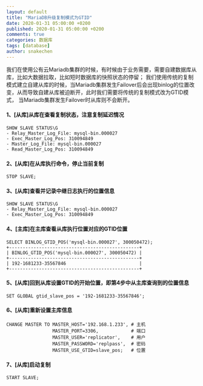 ```yaml
---
layout: default
title: "MariaDB升级复制模式为GTID"
date: 2020-01-31 05:00:00 +0200
published: 2020-01-31 05:00:00 +0200
comments: true
categories: 数据库
tags: [database]
author: snakechen
---
```



<p>
我们在使用公有云Mariadb集群的时候，有时候由于业务需要，需要自建数据库从库，比如大数据拉取，比如短时数据库的快照状态的停留；
我们使用传统的复制模式建立自建从库的时候，当Mariadb集群发生Failover后会出现binlog的位置改变，从而导致自建从库被迫断开，此时我们需要将传统的复制模式改为GTID模式，
当Mariadb集群发生Failover时从库则不会断开。
</p>

<!--more-->




#### 1、[从库]从库在查看复制状态，注意复制延迟情况

```
SHOW SLAVE STATUS\G
- Relay_Master_Log_File: mysql-bin.000027
- Exec_Master_Log_Pos: 310094849
- Master_Log_File: mysql-bin.000027
- Read_Master_Log_Pos: 310094849
```

#### 2、[从库]在从库执行命令，停止当前复制

```
STOP SLAVE;
```

#### 3、[从库]查看并记录中继日志执行的位置信息

```
SHOW SLAVE STATUS\G
- Relay_Master_Log_File: mysql-bin.000027
- Exec_Master_Log_Pos: 310094849
```
#### 4、[主库]在主库查看从库执行位置对应的GTID位置

```
SELECT BINLOG_GTID_POS('mysql-bin.000027', 300050472);
+------------------------------------------------+
| BINLOG_GTID_POS('mysql-bin.000027', 300050472) |
+------------------------------------------------+
| 192-1681233-35567846                           |
+------------------------------------------------+

```
#### 5、[从库]回到从库设置GTID的开始位置，即第4步中从主库查询到的位置信息

```
SET GLOBAL gtid_slave_pos = '192-1681233-35567846';
```

#### 6、[从库]重新设置主库信息

```
CHANGE MASTER TO MASTER_HOST='192.168.1.233', # 主机
                 MASTER_PORT=3306,            # 端口
                 MASTER_USER='replicator',    # 用户
                 MASTER_PASSWORD='replpass',  # 密码
                 MASTER_USE_GTID=slave_pos;   # 位置
```

#### 7、[从库]启动复制

```
START SLAVE;

```